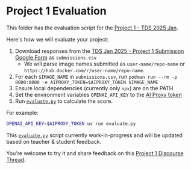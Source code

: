 # Project 1 Evaluation

This folder has the evaluation script for the [Project 1 - TDS 2025 Jan](../project-1.md).

Here's how we will evaluate your project:

1. Download responses from the [TDS Jan 2025 - Project 1 Submission Google Form](https://docs.google.com/forms/d/e/1FAIpQLSdOaljgV-INdbKrPotV9OMUKV01QVaFEfcnr5dAxBZqM4x37g/viewform?usp=dialog) as `submissions.csv`
   - We will parse image names submitted as `user-name/repo-name` or `https://hub.docker.com/r/user-name/repo-name`.
2. For each `$IMAGE_NAME` in `submissions.csv`, run `podman run --rm -p 8000:8000 -e AIPROXY_TOKEN=$AIPROXY_TOKEN $IMAGE_NAME`
3. Ensure local dependencies (currently only `npx`) are on the PATH
4. Set the environment variables `OPENAI_API_KEY` to the [AI Proxy token](https://aiproxy.sanand.workers.dev/)
5. Run [`evaluate.py`](evaluate.py) to calculate the score.

For example:

```bash
OPENAI_API_KEY=$AIPROXY_TOKEN uv run evaluate.py
```

This [`evaluate.py`](evaluate.py) script currently work-in-progress and will be updated based on teacher & student feedback.

You're welcome to try it and share feedback on this [Project 1 Discourse Thread](https://discourse.onlinedegree.iitm.ac.in/t/project-1-llm-based-automation-agent-discussion-thread-tds-jan-2025/164277/17).
